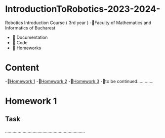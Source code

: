 # IntroductionToRobotics-2023-2024-
Robotics Introduction Course ( 3rd year )
-📍Faculty of Mathematics and Informatics of Bucharest
- 🤖 Documentation
- 🤖 Code
- 🤖 Homeworks

# Content
-🚨[Homework 1](#homework-1)
-🚨[Homework 2](#homework-1)
-🚨[Homework 3](#homework-1)
-🚨to be continued.............
# Homework 1
## Task
................................................................
